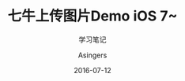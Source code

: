 ---
layout: post
title: "七牛上传图片Demo iOS 7~"
date: 2016-07-12
author: "Asingers"
subtitle: "学习笔记"
catalog: true
categories: ios
tags:
   - iOS
---